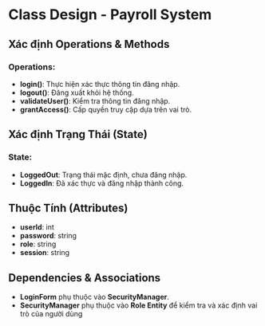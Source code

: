 
# Class Design - Payroll System  

## Xác định Operations & Methods  

### Operations:  
- **login()**: Thực hiện xác thực thông tin đăng nhập.  
- **logout()**: Đăng xuất khỏi hệ thống.  
- **validateUser()**: Kiểm tra thông tin đăng nhập.  
- **grantAccess()**: Cấp quyền truy cập dựa trên vai trò.  

## Xác định Trạng Thái (State)  

### State:  
- **LoggedOut**: Trạng thái mặc định, chưa đăng nhập.  
- **LoggedIn**: Đã xác thực và đăng nhập thành công.  

## Thuộc Tính (Attributes)  
- **userId**: int  
- **password**: string  
- **role**: string  
- **session**: string  

## Dependencies & Associations  
- **LoginForm** phụ thuộc vào **SecurityManager**.  
- **SecurityManager** phụ thuộc vào **Role Entity** để kiểm tra và xác định vai trò của người dùng
